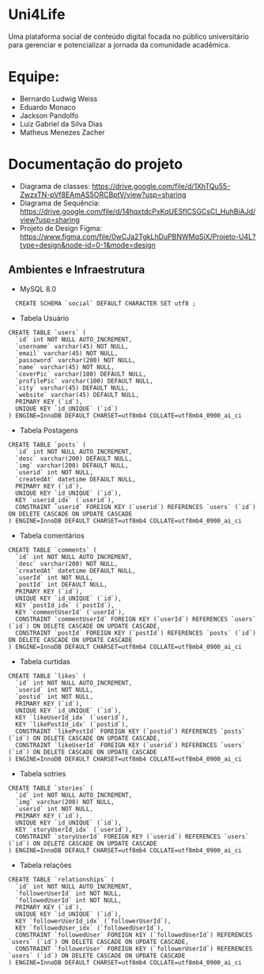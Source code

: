 # Uni4Life
Uma plataforma social de conteúdo digital focada no público universitário para gerenciar e potencializar a jornada da comunidade acadêmica.

# Equipe:
- Bernardo Ludwig Weiss
- Eduardo Monaco
- Jackson Pandolfo
- Luiz Gabriel da Silva Dias
- Matheus Menezes Zacher

# Documentação do projeto

- Diagrama de classes: https://drive.google.com/file/d/1XhTQu55-ZwzxTN-pVf8EAmAS5ORCBptV/view?usp=sharing
- Diagrama de Sequência: https://drive.google.com/file/d/14hqxtdcPxKqUESflCSGCsCI_HuhBiAJd/view?usp=sharing
- Projeto de Design Figma: https://www.figma.com/file/0wCJa2TgkLhDuPBNWMqSjX/Projeto-U4L?type=design&node-id=0-1&mode=design

## Ambientes e Infraestrutura
- MySQL 8.0
```
  CREATE SCHEMA `social` DEFAULT CHARACTER SET utf8 ;
```
- Tabela Usuário
```
CREATE TABLE `users` (
  `id` int NOT NULL AUTO_INCREMENT,
  `username` varchar(45) NOT NULL,
  `email` varchar(45) NOT NULL,
  `passoword` varchar(200) NOT NULL,
  `name` varchar(45) NOT NULL,
  `coverPic` varchar(100) DEFAULT NULL,
  `profilePic` varchar(100) DEFAULT NULL,
  `city` varchar(45) DEFAULT NULL,
  `website` varchar(45) DEFAULT NULL,
  PRIMARY KEY (`id`),
  UNIQUE KEY `id_UNIQUE` (`id`)
) ENGINE=InnoDB DEFAULT CHARSET=utf8mb4 COLLATE=utf8mb4_0900_ai_ci

```
- Tabela Postagens
```
CREATE TABLE `posts` (
  `id` int NOT NULL AUTO_INCREMENT,
  `desc` varchar(200) DEFAULT NULL,
  `img` varchar(200) DEFAULT NULL,
  `userid` int NOT NULL,
  `createdAt` datetime DEFAULT NULL,
  PRIMARY KEY (`id`),
  UNIQUE KEY `id_UNIQUE` (`id`),
  KEY `userid_idx` (`userid`),
  CONSTRAINT `userid` FOREIGN KEY (`userid`) REFERENCES `users` (`id`) ON DELETE CASCADE ON UPDATE CASCADE
) ENGINE=InnoDB DEFAULT CHARSET=utf8mb4 COLLATE=utf8mb4_0900_ai_ci

```
- Tabela comentários
```
CREATE TABLE `comments` (
  `id` int NOT NULL AUTO_INCREMENT,
  `desc` varchar(200) NOT NULL,
  `createdAt` datetime DEFAULT NULL,
  `userId` int NOT NULL,
  `postId` int DEFAULT NULL,
  PRIMARY KEY (`id`),
  UNIQUE KEY `id_UNIQUE` (`id`),
  KEY `postId_idx` (`postId`),
  KEY `commentUserId` (`userId`),
  CONSTRAINT `commentUserId` FOREIGN KEY (`userId`) REFERENCES `users` (`id`) ON DELETE CASCADE ON UPDATE CASCADE,
  CONSTRAINT `postId` FOREIGN KEY (`postId`) REFERENCES `posts` (`id`) ON DELETE CASCADE ON UPDATE CASCADE
) ENGINE=InnoDB DEFAULT CHARSET=utf8mb4 COLLATE=utf8mb4_0900_ai_ci

```
- Tabela curtidas
```
CREATE TABLE `likes` (
  `id` int NOT NULL AUTO_INCREMENT,
  `userid` int NOT NULL,
  `postid` int NOT NULL,
  PRIMARY KEY (`id`),
  UNIQUE KEY `id_UNIQUE` (`id`),
  KEY `likeUserId_idx` (`userid`),
  KEY `likePostId_idx` (`postid`),
  CONSTRAINT `likePostId` FOREIGN KEY (`postid`) REFERENCES `posts` (`id`) ON DELETE CASCADE ON UPDATE CASCADE,
  CONSTRAINT `likeUserId` FOREIGN KEY (`userid`) REFERENCES `users` (`id`) ON DELETE CASCADE ON UPDATE CASCADE
) ENGINE=InnoDB DEFAULT CHARSET=utf8mb4 COLLATE=utf8mb4_0900_ai_ci

```
- Tabela sotries
```
CREATE TABLE `stories` (
  `id` int NOT NULL AUTO_INCREMENT,
  `img` varchar(200) NOT NULL,
  `userid` int NOT NULL,
  PRIMARY KEY (`id`),
  UNIQUE KEY `id_UNIQUE` (`id`),
  KEY `storyUserId_idx` (`userid`),
  CONSTRAINT `storyUserId` FOREIGN KEY (`userid`) REFERENCES `users` (`id`) ON DELETE CASCADE ON UPDATE CASCADE
) ENGINE=InnoDB DEFAULT CHARSET=utf8mb4 COLLATE=utf8mb4_0900_ai_ci

```
- Tabela relações
```
CREATE TABLE `relationships` (
  `id` int NOT NULL AUTO_INCREMENT,
  `followerUserId` int NOT NULL,
  `followedUserId` int NOT NULL,
  PRIMARY KEY (`id`),
  UNIQUE KEY `id_UNIQUE` (`id`),
  KEY `followerUserId_idx` (`followerUserId`),
  KEY `followedUser_idx` (`followedUserId`),
  CONSTRAINT `followedUser` FOREIGN KEY (`followedUserId`) REFERENCES `users` (`id`) ON DELETE CASCADE ON UPDATE CASCADE,
  CONSTRAINT `followerUser` FOREIGN KEY (`followerUserId`) REFERENCES `users` (`id`) ON DELETE CASCADE ON UPDATE CASCADE
) ENGINE=InnoDB DEFAULT CHARSET=utf8mb4 COLLATE=utf8mb4_0900_ai_ci

